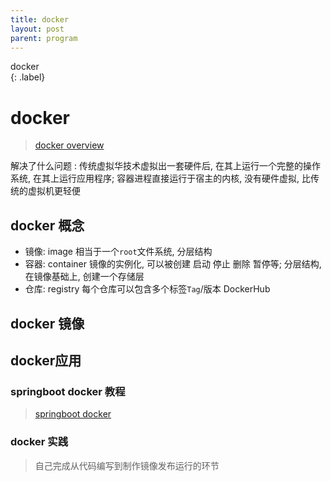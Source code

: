 ```yaml
---
title: docker
layout: post
parent: program
---
```


docker  
{: .label}  

# docker 

> [docker overview](https://docs.docker.com/get-started/overview/)  

解决了什么问题 : 传统虚拟华技术虚拟出一套硬件后, 在其上运行一个完整的操作系统, 在其上运行应用程序; 容器进程直接运行于宿主的内核, 没有硬件虚拟, 比传统的虚拟机更轻便  

## docker 概念

- 镜像: image 相当于一个`root`文件系统, 分层结构
- 容器: container 镜像的实例化, 可以被创建 启动 停止 删除 暂停等; 分层结构, 在镜像基础上, 创建一个存储层  
- 仓库: registry 每个仓库可以包含多个标签`Tag`/版本 DockerHub  

## docker 镜像



## docker应用

### springboot docker 教程 

> [springboot docker](https://spring.io/guides/topicals/spring-boot-docker/)

### docker 实践

> 自己完成从代码编写到制作镜像发布运行的环节  




